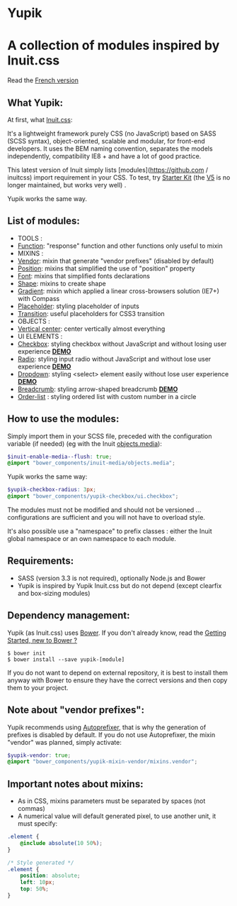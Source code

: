 
Yupik
=====

A collection of modules inspired by Inuit.css
=============================================

Read the [French version](http://laurentperroteau.com/yupik/fr/)

What Yupik:
-----------

At first, what [Inuit.css](https://github.com/inuitcss/getting-started):

It's a lightweight framework purely CSS (no JavaScript) based on SASS (SCSS syntax), object-oriented, scalable and modular, for front-end developers. It uses the BEM naming convention, separates the models independently, compatibility IE8 + and have a lot of good practice.

This latest version of Inuit simply lists [modules](https://github.com / inuitcss) import requirement in your CSS. To test, try [Starter Kit](https://github.com/inuitcss/starter-kit) (the [V5](https://github.com/csswizardry/inuit.css) is no longer maintained, but works very well) .

Yupik works the same way.


List of modules: 
----------------

* TOOLS :
* [Function](https://github.com/laurentperroteau/yupik-function): "response" function and other functions only useful to mixin
* MIXINS :
* [Vendor](https://github.com/laurentperroteau/yupik-mixin-vendor): mixin that generate "vendor prefixes" (disabled by default)
* [Position](https://github.com/laurentperroteau/yupik-mixin-position): mixins that simplified the use of "position" property
* [Font](https://github.com/laurentperroteau/yupik-mixin-font): mixins that simplified fonts declarations
* [Shape](https://github.com/laurentperroteau/yupik-mixin-shape): mixins to create shape
* [Gradient](https://github.com/laurentperroteau/yupik-mixin-gradient): mixin which applied a linear cross-browsers solution (IE7+) with Compass
* [Placeholder](https://github.com/laurentperroteau/yupik-mixin-placeholder): styling placeholder of inputs
* [Transition](https://github.com/laurentperroteau/yupik-mixin-transition): useful placeholders for CSS3 transition
* OBJECTS :
* [Vertical center](https://github.com/laurentperroteau/yupik-vertical-center): center vertically almost everything
* UI ELEMENTS :
* [Checkbox](https://github.com/laurentperroteau/yupik-checkbox): styling checkbox without JavaScript and without losing user experience [__DEMO__](http://codepen.io/laurentperroteau/pen/vEKQbo?editors=110)
* [Radio](https://github.com/laurentperroteau/yupik-radio): styling input radio without JavaScript and without lose user experience [__DEMO__](http://codepen.io/laurentperroteau/pen/bNwKbL?editors=110)
* [Dropdown](https://github.com/laurentperroteau/yupik-dropdown): styling &lt;select&gt; element easily without lose user experience [__DEMO__](http://codepen.io/laurentperroteau/pen/ZYOmPv?editors=110)
* [Breadcrumb](https://github.com/laurentperroteau/yupik-breadcrumb): styling arrow-shaped breadcrumb [__DEMO__](http://codepen.io/laurentperroteau/pen/bNeQxp?editors=110)
* [Order-list](https://github.com/laurentperroteau/yupik-order-list) : styling ordered list with custom number in a circle


How to use the modules:
-----------------------

Simply import them in your SCSS file, preceded with the configuration variable (if needed) (eg with the Inuit [objects.media](https://github.com/inuitcss/objects.media)):

````scss
$inuit-enable-media--flush: true;
@import "bower_components/inuit-media/objects.media";
````

Yupik works the same way:

````scss
$yupik-checkbox-radius: 3px;
@import "bower_components/yupik-checkbox/ui.checkbox";
````

The modules must not be modified and should not be versioned ... configurations are sufficient and you will not have to overload style.

It's also possible use a "namespace" to prefix classes : either the Inuit global namespace or an own namespace to each module.

 
Requirements:
-------------

* SASS (version 3.3 is not required), optionally Node.js and Bower
* Yupik is inspired by Yupik Inuit.css but do not depend (except clearfix and box-sizing modules)


Dependency management: 
----------------------

Yupik (as Inuit.css) uses [Bower](http://bower.io). If you don't already know, read the [Getting Started, new to Bower ?](https://github.com/inuitcss/getting-started#new-to-bower)

    $ bower init
    $ bower install --save yupik-[module]

If you do not want to depend on external repository, it is best to install them anyway with Bower to ensure they have the correct versions and then copy them to your project.


Note about "vendor prefixes":
-----------------------------

Yupik recommends using [Autoprefixer](https://github.com/postcss/autoprefixer), that is why the generation of prefixes is disabled by default. If you do not use Autoprefixer, the mixin "vendor" was planned, simply activate:

````scss
$yupik-vendor: true;
@import "bower_components/yupik-mixin-vendor/mixins.vendor";
````


Important notes about mixins:
-----------------------------

* As in CSS, mixins parameters must be separated by spaces (not commas)
* A numerical value will default generated pixel, to use another unit, it must specify:

````scss
.element {
    @include absolute(10 50%);
}

/* Style generated */
.element {
    position: absolute;
    left: 10px;
    top: 50%;
}
````